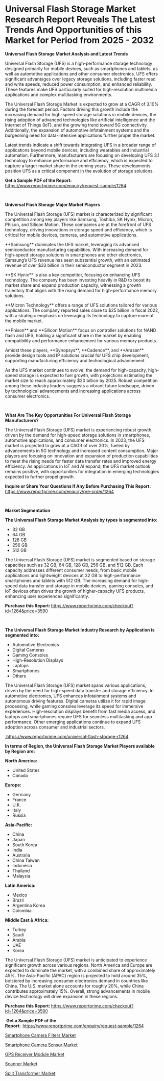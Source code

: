 <p><h1>Universal Flash Storage Market Research Report Reveals The Latest Trends And Opportunities of this Market for Period from 2025 - 2032</h1></p><p><strong>Universal Flash Storage Market Analysis and Latest Trends</strong></p>
<p><p>Universal Flash Storage (UFS) is a high-performance storage technology designed primarily for mobile devices, such as smartphones and tablets, as well as automotive applications and other consumer electronics. UFS offers significant advantages over legacy storage solutions, including faster read and write speeds, reduced power consumption, and enhanced reliability. These features make UFS particularly suited for high-resolution multimedia applications and complex multitasking environments.</p><p>The Universal Flash Storage Market is expected to grow at a CAGR of 3.10% during the forecast period. Factors driving this growth include the increasing demand for high-speed storage solutions in mobile devices, the rising adoption of advanced technologies like artificial intelligence and the Internet of Things (IoT), and the growing trend toward 5G connectivity. Additionally, the expansion of automotive infotainment systems and the burgeoning need for data-intensive applications further propel the market.</p><p>Latest trends indicate a shift towards integrating UFS in a broader range of applications beyond mobile devices, including wearables and industrial automation. Furthermore, manufacturers are focusing on developing UFS 3.1 technology to enhance performance and efficiency, which is expected to capture a larger market share in the coming years. These developments position UFS as a critical component in the evolution of storage solutions.</p></p>
<p><strong>Get a Sample PDF of the Report:&nbsp;</strong> <a href="https://www.reportprime.com/enquiry/request-sample/1264?utm_campaign=1091&utm_medium=2&utm_source=Github&utm_content=ia&utm_term=18032025&utm_id=universal-flash-storage">https://www.reportprime.com/enquiry/request-sample/1264</a></p>
<p>&nbsp;</p>
<p><strong>Universal Flash Storage Major Market Players</strong></p>
<p><p>The Universal Flash Storage (UFS) market is characterized by significant competition among key players like Samsung, Toshiba, SK Hynix, Micron, Phison, and Silicon Motion. These companies are at the forefront of UFS technology, driving innovations in storage speed and efficiency, which is critical for mobile devices, cameras, and automotive applications.</p><p>**Samsung** dominates the UFS market, leveraging its advanced semiconductor manufacturing capabilities. With increasing demand for high-speed storage solutions in smartphones and other electronics, Samsung’s UFS revenue has seen substantial growth, with an estimated revenue of over $33 billion in their semiconductor segment in 2023. </p><p>**SK Hynix** is also a key competitor, focusing on enhancing UFS technology. The company has been investing heavily in R&D to boost its market share and expand production capacity, witnessing a growth trajectory that aligns with the rising demand for high-performance memory solutions.</p><p>**Micron Technology** offers a range of UFS solutions tailored for various applications. The company reported sales close to $25 billion in fiscal 2022, with a strategic emphasis on leveraging its technology to capture more of the mobile market.</p><p>**Phison** and **Silicon Motion** focus on controller solutions for NAND flash and UFS, holding a significant share in the market by enabling compatibility and performance enhancement for various memory products.</p><p>Amidst these players, **Synopsys**, **Cadence**, and **Arasan** provide design tools and IP solutions crucial for UFS chip development, supporting manufacturing efficiency and technological advancement.</p><p>As the UFS market continues to evolve, the demand for high-capacity, high-speed storage is expected to fuel growth, with projections estimating the market size to reach approximately $20 billion by 2025. Robust competition among these industry leaders suggests a vibrant future landscape, driven by technological advancements and increasing applications across consumer electronics.</p></p>
<p>&nbsp;</p>
<p><strong>What Are The Key Opportunities For Universal Flash Storage Manufacturers?</strong></p>
<p><p>The Universal Flash Storage (UFS) market is experiencing robust growth, driven by the demand for high-speed storage solutions in smartphones, automotive applications, and consumer electronics. In 2023, the UFS market is projected to grow at a CAGR of over 20%, fueled by advancements in 5G technology and increased content consumption. Major players are focusing on innovation and expansion of production capabilities to meet the rising needs for faster data transfer rates and improved energy efficiency. As applications in IoT and AI expand, the UFS market outlook remains positive, with opportunities for integration in emerging technologies expected to further propel growth.</p></p>
<p><strong>Inquire or Share Your Questions If Any Before Purchasing This Report:</strong> <a href="https://www.reportprime.com/enquiry/pre-order/1264?utm_campaign=1091&utm_medium=2&utm_source=Github&utm_content=ia&utm_term=18032025&utm_id=universal-flash-storage">https://www.reportprime.com/enquiry/pre-order/1264</a></p>
<p>&nbsp;</p>
<p><strong>Market Segmentation</strong></p>
<p><strong>The Universal Flash Storage Market Analysis by types is segmented into:</strong></p>
<p><ul><li>32 GB</li><li>64 GB</li><li>128 GB</li><li>256 GB</li><li>512 GB</li></ul></p>
<p><p>The Universal Flash Storage (UFS) market is segmented based on storage capacities such as 32 GB, 64 GB, 128 GB, 256 GB, and 512 GB. Each capacity addresses different consumer needs, from basic mobile applications and lightweight devices at 32 GB to high-performance smartphones and tablets with 512 GB. The increasing demand for high-speed data transfer and storage in mobile devices, gaming consoles, and IoT devices often drives the growth of higher-capacity UFS products, enhancing user experiences significantly.</p></p>
<p><strong>Purchase this Report:&nbsp;</strong><a href="https://www.reportprime.com/checkout?id=1264&price=3590&utm_campaign=1091&utm_medium=2&utm_source=Github&utm_content=ia&utm_term=18032025&utm_id=universal-flash-storage">https://www.reportprime.com/checkout?id=1264&price=3590</a></p>
<p>&nbsp;</p>
<p><strong>The Universal Flash Storage Market Industry Research by Application is segmented into:</strong></p>
<p><ul><li>Automotive Electronics</li><li>Digital Cameras</li><li>Gaming Consoles</li><li>High-Resolution Displays</li><li>Laptops</li><li>Smartphones</li><li>Others</li></ul></p>
<p><p>The Universal Flash Storage (UFS) market spans various applications, driven by the need for high-speed data transfer and storage efficiency. In automotive electronics, UFS enhances infotainment systems and autonomous driving features. Digital cameras utilize it for rapid image processing, while gaming consoles leverage its speed for immersive experiences. High-resolution displays benefit from fast media access, and laptops and smartphones require UFS for seamless multitasking and app performance. Other emerging applications continue to expand UFS adoption across consumer and industrial sectors.</p></p>
<p><a href="https://www.reportprime.com/universal-flash-storage-r1264?utm_campaign=1091&utm_medium=2&utm_source=Github&utm_content=ia&utm_term=18032025&utm_id=universal-flash-storage">&nbsp;https://www.reportprime.com/universal-flash-storage-r1264</a></p>
<p><strong>In terms of Region, the Universal Flash Storage Market Players available by Region are:</strong></p>
<p>
    <p> <strong> North America: </strong>
        <ul>
            <li>United States</li>
            <li>Canada</li>
        </ul>
        </p> 
    <p> <strong> Europe: </strong>
        <ul>
            <li>Germany</li>
            <li>France</li>
            <li>U.K.</li>
            <li>Italy</li>
            <li>Russia</li>
        </ul>
        </p> 
    <p> <strong> Asia-Pacific: </strong>
        <ul>
            <li>China</li>
            <li>Japan</li>
            <li>South Korea</li>
            <li>India</li>
            <li>Australia</li>
            <li>China Taiwan</li>
            <li>Indonesia</li>
            <li>Thailand</li>
            <li>Malaysia</li>
        </ul>
        </p> 
    <p> <strong> Latin America: </strong>
        <ul>
            <li>Mexico</li>
            <li>Brazil</li>
            <li>Argentina Korea</li>
            <li>Colombia</li>
        </ul>
        </p> 
    <p> <strong> Middle East & Africa: </strong>
        <ul>
            <li>Turkey</li>
            <li>Saudi</li>
            <li>Arabia</li>
            <li>UAE</li>
            <li>Korea</li>
        </ul>
    </p>
    </p>
<p><p>The Universal Flash Storage (UFS) market is anticipated to experience significant growth across various regions. North America and Europe are expected to dominate the market, with a combined share of approximately 45%. The Asia-Pacific (APAC) region is projected to hold around 35%, bolstered by increasing consumer electronics demand in countries like China. The U.S. market alone accounts for roughly 20%, while China contributes approximately 15%. Overall, strong advancements in mobile device technology will drive expansion in these regions.</p></p>
<p><strong>Purchase this Report: </strong><a href="https://www.reportprime.com/checkout?id=1264&price=3590&utm_campaign=1091&utm_medium=2&utm_source=Github&utm_content=ia&utm_term=18032025&utm_id=universal-flash-storage">https://www.reportprime.com/checkout?id=1264&price=3590</a></p>
<p>&nbsp;<strong>Get a Sample PDF of the Report:&nbsp;&nbsp;</strong><a href="https://www.reportprime.com/enquiry/request-sample/1264?utm_campaign=1091&utm_medium=2&utm_source=Github&utm_content=ia&utm_term=18032025&utm_id=universal-flash-storage">https://www.reportprime.com/enquiry/request-sample/1264</a></p>
<p><strong></strong></p>
<p><p><a href="https://github.com/anesimazikpd/Market-Research-Report-List-1/blob/main/smartphone-camera-filters-market.md?utm_campaign=1091&utm_medium=2&utm_source=Github&utm_content=ia&utm_term=18032025&utm_id=universal-flash-storage">Smartphone Camera Filters Market</a></p><p><a href="https://github.com/welidaeisya/Market-Research-Report-List-1/blob/main/smartphone-camera-sensor-market.md?utm_campaign=1091&utm_medium=2&utm_source=Github&utm_content=ia&utm_term=18032025&utm_id=universal-flash-storage">Smartphone Camera Sensor Market</a></p><p><a href="https://github.com/tafuaraasswn/Market-Research-Report-List-1/blob/main/gps-receiver-module-market.md?utm_campaign=1091&utm_medium=2&utm_source=Github&utm_content=ia&utm_term=18032025&utm_id=universal-flash-storage">GPS Receiver Module Market</a></p><p><a href="https://github.com/peggiputra7o/Market-Research-Report-List-1/blob/main/scanner-market.md?utm_campaign=1091&utm_medium=2&utm_source=Github&utm_content=ia&utm_term=18032025&utm_id=universal-flash-storage">Scanner Market</a></p><p><a href="https://github.com/lestymbango/Market-Research-Report-List-1/blob/main/split-transformer-market.md?utm_campaign=1091&utm_medium=2&utm_source=Github&utm_content=ia&utm_term=18032025&utm_id=universal-flash-storage">Split Transformer Market</a></p></p>